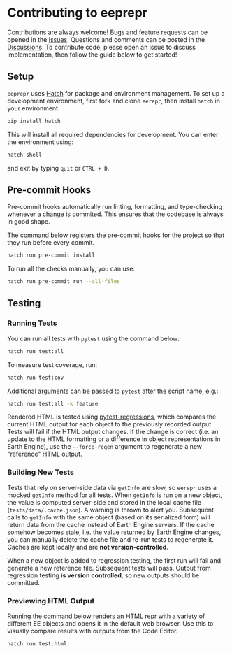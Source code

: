 # Contributing to eeprepr

Contributions are always welcome! Bugs and feature requests can be opened in the [Issues](https://github.com/aazuspan/eerepr/issues). Questions and comments can be posted in the [Discussions](https://github.com/aazuspan/eerepr/discussions). To contribute code, please open an issue to discuss implementation, then follow the guide below to get started!

## Setup

`eeprepr` uses [Hatch](https://hatch.pypa.io/latest/) for package and environment management. To set up a development environment, first fork and clone `eerepr`, then install `hatch` in your environment.

```bash
pip install hatch
```

This will install all required dependencies for development. You can enter the environment using:

```bash
hatch shell
```

and exit by typing `quit` or `CTRL + D`.

## Pre-commit Hooks

Pre-commit hooks automatically run linting, formatting, and type-checking whenever a change is commited. This ensures that the codebase is always in good shape.

The command below registers the pre-commit hooks for the project so that they run before every commit.

```bash
hatch run pre-commit install
```

To run all the checks manually, you can use:

```bash
hatch run pre-commit run --all-files
```

## Testing

### Running Tests

You can run all tests with `pytest` using the command below:

```bash
hatch run test:all
```

To measure test coverage, run:

```bash
hatch run test:cov
```

Additional arguments can be passed to `pytest` after the script name, e.g.:

```bash
hatch run test:all -k feature
```

Rendered HTML is tested using [pytest-regressions](https://pytest-regressions.readthedocs.io/en/latest/overview.html), which compares the current HTML output for each object to the previously recorded output. Tests will fail if the HTML output changes. If the change is correct (i.e. an update to the HTML formatting or a difference in object representations in Earth Engine), use the `--force-regen` argument to regenerate a new "reference" HTML output.

### Building New Tests

Tests that rely on server-side data via `getInfo` are slow, so `eerepr` uses a mocked `getInfo` method for all tests. When `getInfo` is run on a new object, the value is computed server-side and stored in the local cache file (`tests/data/.cache.json`). A warning is thrown to alert you. Subsequent calls to `getInfo` with the same object (based on its serialized form) will return data from the cache instead of Earth Engine servers. If the cache somehow becomes stale, i.e. the value returned by Earth Engine changes, you can manually delete the cache file and re-run tests to regenerate it. Caches are kept locally and are **not version-controlled**.

When a new object is added to regression testing, the first run will fail and generate a new reference file. Subsequent tests will pass. Output from regression testing **is version controlled**, so new outputs should be committed.

### Previewing HTML Output

Running the command below renders an HTML repr with a variety of different EE objects and opens it in the default web browser. Use this to visually compare results with outputs from the Code Editor.

```bash
hatch run test:html
```